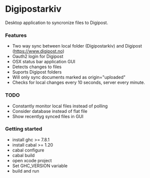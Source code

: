 # Digipostarkiv

Desktop application to syncronize files to Digipost.

### Features

* Two way sync between local folder (Digipostarkiv) and Digipost (https://www.digipost.no)
* Oauth2 login for Digipost
* OSX status bar application GUI
* Detects changes to files
* Suports Digipost folders
* Will only sync documents marked as origin="uploaded"
* Checks for local changes every 10 seconds, server every minute.

### TODO

* Constantly monitor local files instead of polling
* Consider database instead of flat file
* Show recentlyg synced files in GUI

### Getting started

* install ghc >= 7.8.1
* install cabal >= 1.20
* cabal configure
* cabal build
* open xcode project
* Set GHC_VERSION variable
* build and run
